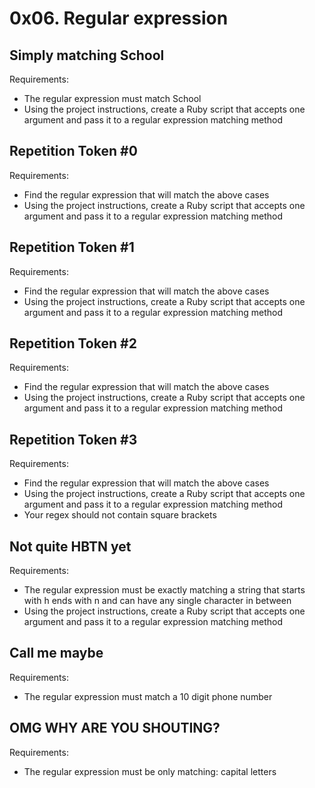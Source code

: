 # 0x06. Regular expression
## Simply matching School
Requirements:
* The regular expression must match School
* Using the project instructions, create a Ruby script that accepts one argument and pass it to a regular expression matching method

## Repetition Token #0
Requirements:
* Find the regular expression that will match the above cases
* Using the project instructions, create a Ruby script that accepts one argument and pass it to a regular expression matching method

## Repetition Token #1
Requirements:
* Find the regular expression that will match the above cases
* Using the project instructions, create a Ruby script that accepts one argument and pass it to a regular expression matching method

## Repetition Token #2
Requirements:
* Find the regular expression that will match the above cases
* Using the project instructions, create a Ruby script that accepts one argument and pass it to a regular expression matching method

## Repetition Token #3
Requirements:
* Find the regular expression that will match the above cases
* Using the project instructions, create a Ruby script that accepts one argument and pass it to a regular expression matching method
* Your regex should not contain square brackets

## Not quite HBTN yet
Requirements: 
* The regular expression must be exactly matching a string that starts with h ends with n and can have any single character in between
* Using the project instructions, create a Ruby script that accepts one argument and pass it to a regular expression matching method

##  Call me maybe
Requirements: 
* The regular expression must match a 10 digit phone number

## OMG WHY ARE YOU SHOUTING?
Requirements:
* The regular expression must be only matching: capital letters
